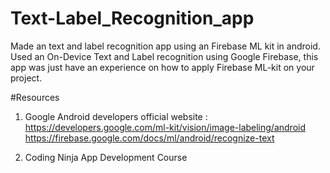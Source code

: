 # Text-Label_Recognition_app
Made an text and label recognition app using an Firebase ML kit in android.
Used an On-Device Text and Label recognition using Google Firebase, this app was just have an experience on how to apply Firebase ML-kit on your project.

#Resources
1. Google Android developers official website :
      https://developers.google.com/ml-kit/vision/image-labeling/android
      https://firebase.google.com/docs/ml/android/recognize-text
      
3. Coding Ninja App Development Course
